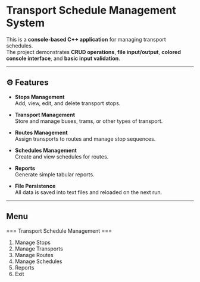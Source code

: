 # Transport Schedule Management System

This is a **console-based C++ application** for managing transport schedules.  
The project demonstrates **CRUD operations**, **file input/output**, **colored console interface**, and **basic input validation**.

---

## ⚙️ Features

- **Stops Management**  
  Add, view, edit, and delete transport stops.

- **Transport Management**  
  Store and manage buses, trams, or other types of transport.

- **Routes Management**  
  Assign transports to routes and manage stop sequences.

- **Schedules Management**  
  Create and view schedules for routes.

- **Reports**  
  Generate simple tabular reports.

- **File Persistence**  
  All data is saved into text files and reloaded on the next run.

---

## Menu

=== Transport Schedule Management ===
1. Manage Stops
2. Manage Transports
3. Manage Routes
4. Manage Schedules
5. Reports
0. Exit

